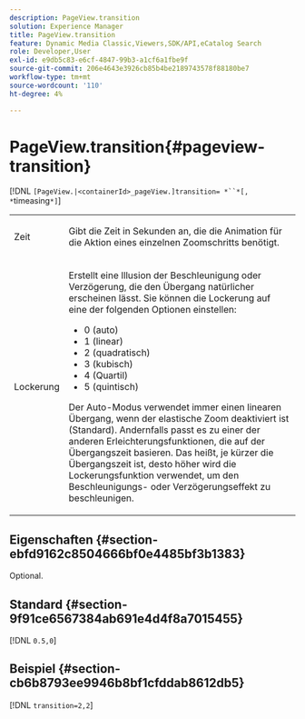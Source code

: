 ```yaml
---
description: PageView.transition
solution: Experience Manager
title: PageView.transition
feature: Dynamic Media Classic,Viewers,SDK/API,eCatalog Search
role: Developer,User
exl-id: e9db5c83-e6cf-4847-99b3-a1cf6a1fbe9f
source-git-commit: 206e4643e3926cb85b4be2189743578f88180be7
workflow-type: tm+mt
source-wordcount: '110'
ht-degree: 4%

---
```


# PageView.transition{#pageview-transition}

[!DNL `[PageView.|<containerId>_pageView.]transition= *``*[, *`timeasing`*]`]

<table id="table_E314540D347D47699C04EB80D20C0721"> 
 <tbody> 
  <tr> 
   <td colname="col1"> <p> <span class="codeph"><span class="varname"> Zeit</span></span> </p> </td> 
   <td colname="col2"> <p> Gibt die Zeit in Sekunden an, die die Animation für die Aktion eines einzelnen Zoomschritts benötigt. </p> </td> 
  </tr> 
  <tr> 
   <td colname="col1"> <p><span class="codeph"><span class="varname"> Lockerung</span></span> </p> </td> 
   <td colname="col2"> <p> Erstellt eine Illusion der Beschleunigung oder Verzögerung, die den Übergang natürlicher erscheinen lässt. Sie können die Lockerung auf eine der folgenden Optionen einstellen: </p> <p> 
     <ul id="ul_DA0D1CF2F2484410BFCCACA86661702E"> 
      <li id="li_93A2D53A53314D9594CEDC9EB20381D4">0 (auto) </li> 
      <li id="li_AD6A1F03DE544959BC4AA0DD97494F8C"> 1 (linear) </li> 
      <li id="li_816A3CE796E3415B9650DDA204412A6A"> 2 (quadratisch) </li> 
      <li id="li_EF00BF6CA2AA48FEB54015FFBA9F8DD4"> 3 (kubisch) </li> 
      <li id="li_F3CB7F0821AF489C84A0CA155F5031A2"> 4 (Quartil) </li> 
      <li id="li_F5B844DAF4CC453CA58BF09A660D139F"> 5 (quintisch) </li> 
     </ul> </p> <p>Der Auto-Modus verwendet immer einen linearen Übergang, wenn der elastische Zoom deaktiviert ist (Standard). Andernfalls passt es zu einer der anderen Erleichterungsfunktionen, die auf der Übergangszeit basieren. Das heißt, je kürzer die Übergangszeit ist, desto höher wird die Lockerungsfunktion verwendet, um den Beschleunigungs- oder Verzögerungseffekt zu beschleunigen. </p> </td> 
  </tr> 
 </tbody> 
</table>

## Eigenschaften {#section-ebfd9162c8504666bf0e4485bf3b1383}

Optional.

## Standard {#section-9f91ce6567384ab691e4d4f8a7015455}

[!DNL `0.5,0`]

## Beispiel {#section-cb6b8793ee9946b8bf1cfddab8612db5}

[!DNL `transition=2,2`]
